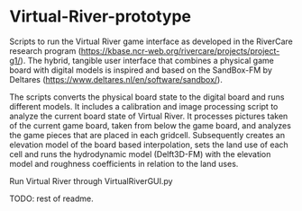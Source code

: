 # Virtual-River-prototype
Scripts to run the Virtual River game interface as developed in the RiverCare research program (https://kbase.ncr-web.org/rivercare/projects/project-g1/). The hybrid, tangible user interface that combines a physical game board with digital models is inspired and based on the SandBox-FM by Deltares (https://www.deltares.nl/en/software/sandbox/).

The scripts converts the physical board state to the digital board and runs different models. It includes a calibration and image processing script to analyze the current board state of Virtual River. It processes pictures taken of the current game board, taken from below the game board, and analyzes the game pieces that are placed in each gridcell. Subsequently creates an elevation model of the board based interpolation, sets the land use of each cell and runs the hydrodynamic model (Delft3D-FM) with the elevation model and roughness coefficients in relation to the land uses.

Run Virtual River through VirtualRiverGUI.py

TODO: rest of readme.